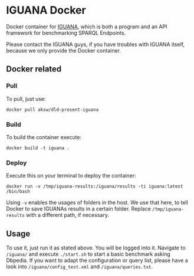 # IGUANA Docker

Docker container for [IGUANA](https://github.com/AKSW/IGUANA), which is both a program and an API framework for benchmarking SPARQL Endpoints.

Please contact the IGUANA guys, if you have troubles with IGUANA itself, because we only provide the Docker container.

## Docker related

### Pull

To pull, just use:

`docker pull aksw/dld-present-iguana`

### Build

To build the container execute:

`docker build -t iguana .`

### Deploy

Execute this on your terminal to deploy the container:

`docker run -v /tmp/iguana-results:/iguana/results -ti iguana:latest /bin/bash`

Using `-v` enables the usages of folders in the host. We use that here, to tell Docker to save IGUANAs results in a
certain folder. Replace `/tmp/iguana-results` with a different path, if necessary.

## Usage

To use it, just run it as stated above. You will be logged into it. Navigate to `/iguana/` and execute `./start.sh` to start a basic benchmark asking Dbpedia. If you want to adapt the configuration or query list, please have a look into `/iguana/config_test.xml` and `/iguana/queries.txt`.

